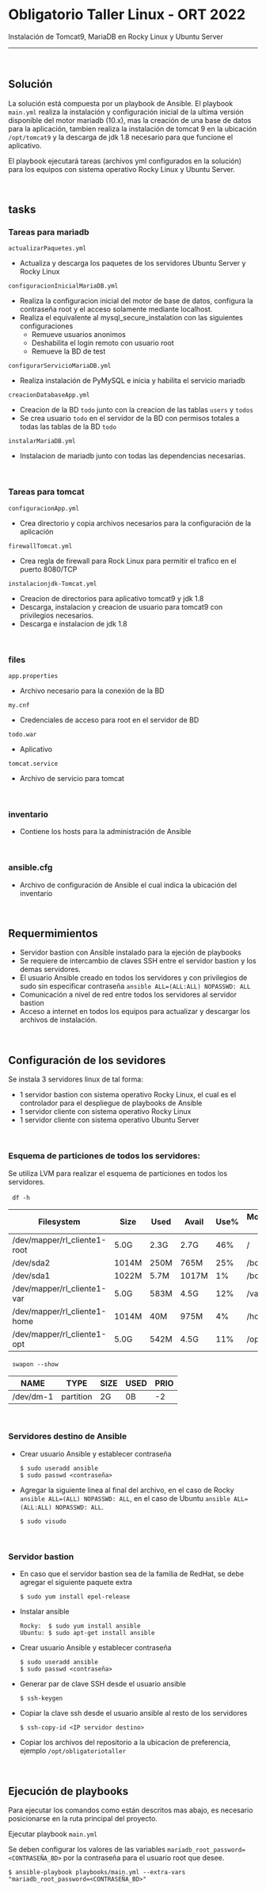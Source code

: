 # **Obligatorio Taller Linux - ORT 2022**

Instalación de Tomcat9, MariaDB en Rocky Linux y Ubuntu Server

---

&nbsp;
## **Solución**

La solución está compuesta por un playbook de Ansible. 
El playbook `main.yml` realiza la instalación y configuración inicial de la ultima versión disponible del motor mariadb (10.x), mas la creación de una base de datos para la aplicación, tambien realiza la instalación de tomcat 9 en la ubicación `/opt/tomcat9` y la descarga de jdk 1.8 necesario para que funcione el aplicativo.

El playbook ejecutará tareas (archivos yml configurados en la solución) para los equipos con sistema operativo Rocky Linux y Ubuntu Server.

&nbsp;
## **tasks**

### **Tareas para mariadb**

`actualizarPaquetes.yml` 
- Actualiza y descarga los paquetes de los servidores Ubuntu Server y Rocky Linux

`configuracionInicialMariaDB.yml`

- Realiza la configuracion inicial del motor de base de datos, configura la contraseña root y el acceso solamente mediante localhost.
- Realiza el equivalente al mysql_secure_instalation con las siguientes configuraciones
    - Remueve usuarios anonimos
    - Deshabilita el login remoto con usuario root
    - Remueve la BD de test

`configurarServicioMariaDB.yml`

- Realiza instalación de PyMySQL e inicia y habilita el servicio mariadb

`creacionDatabaseApp.yml`

- Creacion de la BD `todo` junto con la creacion de las tablas `users` y `todos`
- Se crea usuario `todo` en el servidor de la BD con permisos totales a todas las tablas de la BD `todo`

`instalarMariaDB.yml`

- Instalacion de mariadb junto con todas las dependencias necesarias.

&nbsp;
### **Tareas para tomcat**

`configuracionApp.yml`

- Crea directorio y copia archivos necesarios para la configuración de la aplicación

`firewallTomcat.yml`

- Crea regla de firewall para Rock Linux para permitir el trafico en el puerto 8080/TCP

`instalacionjdk-Tomcat.yml`

- Creacion de directorios para aplicativo tomcat9 y jdk 1.8
- Descarga, instalacion y creacion de usuario para tomcat9 con privilegios necesarios.
- Descarga e instalacion de jdk 1.8

&nbsp;
### **files**

`app.properties`

- Archivo necesario para la conexión de la BD

`my.cnf`

- Credenciales de acceso para root en el servidor de BD

`todo.war`

- Aplicativo

`tomcat.service`

- Archivo de servicio para tomcat

&nbsp;
### **inventario**

- Contiene los hosts para la administración de Ansible

&nbsp;
### **ansible.cfg**

- Archivo de configuración de Ansible el cual indica la ubicación del inventario

&nbsp;
## **Requermimientos**

- Servidor bastion con Ansible instalado para la ejeción de playbooks
- Se requiere de intercambio de claves SSH entre el servidor bastion y los demas servidores.
- El usuario Ansible creado en todos los servidores y con privilegios de sudo sin especificar contraseña `ansible ALL=(ALL:ALL) NOPASSWD: ALL`
- Comunicación a nivel de red entre todos los servidores al servidor bastion
- Acceso a internet en todos los equipos para actualizar y descargar los archivos de instalación.

&nbsp;
## **Configuración de los sevidores**

Se instala 3 servidores linux de tal forma:

- 1 servidor bastion con sistema operativo Rocky Linux, el cual es el controlador para el despliegue de playbooks de Ansible
- 1 servidor cliente con sistema operativo Rocky Linux
- 1 servidor cliente con sistema operativo Ubuntu Server

&nbsp;
### **Esquema de particiones de todos los servidores:**

Se utiliza LVM para realizar el esquema de particiones en todos los servidores.

&nbsp; `df -h`

| Filesystem |   Size   |  Used  |   Avail   |  Use%  | Mounted on |
| ---------- | -------- | ------ | --------- | ------ | ---------- |
| /dev/mapper/rl_cliente1-root|  5.0G|  2.3G|  2.7G|  46%| /|
| /dev/sda2| 1014M|  250M|  765M|  25%| /boot|
| /dev/sda1| 1022M|  5.7M| 1017M|   1%| /boot/efi|
| /dev/mapper/rl_cliente1-var|   5.0G|  583M|  4.5G|  12%| /var|
| /dev/mapper/rl_cliente1-home| 1014M|   40M|  975M|   4%| /home|
| /dev/mapper/rl_cliente1-opt|   5.0G  |542M  |4.5G  |11%| /opt|

&nbsp; `swapon --show`

|NAME      |TYPE      |SIZE |USED |PRIO|
|----      |----      |---- |---- |----|
/dev/dm-1| partition|   2G|   0B|   -2|

&nbsp;
### **Servidores destino de Ansible**

- Crear usuario Ansible y establecer contraseña 
    ```
    $ sudo useradd ansible
    $ sudo passwd <contraseña>
    ```

- Agregar la siguiente linea al final del archivo, en el caso de Rocky `ansible ALL=(ALL) NOPASSWD: ALL`, en el caso de Ubuntu `ansible ALL=(ALL:ALL) NOPASSWD: ALL`.

    ```
    $ sudo visudo
    ```
&nbsp;
### **Servidor bastion**

- En caso que el servidor bastion sea de la familia de RedHat, se debe agregar el siguiente paquete extra

    ```
    $ sudo yum install epel-release
    ```
- Instalar ansible 
    ```
    Rocky:  $ sudo yum install ansible
    Ubuntu: $ sudo apt-get install ansible
     ```

- Crear usuario Ansible y establecer contraseña 
    ```
    $ sudo useradd ansible
    $ sudo passwd <contraseña>
    ```

- Generar par de clave SSH desde el usuario ansible
    ```
    $ ssh-keygen
    ```

- Copiar la clave ssh desde el usuario ansible al resto de los servidores
    ```
    $ ssh-copy-id <IP servidor destino>
    ```

- Copiar los archivos del repositorio a la ubicacion de preferencia, ejemplo `/opt/obligatoriotaller`

&nbsp;
## **Ejecución de playbooks**

Para ejecutar los comandos como están descritos mas abajo, es necesario posicionarse en la ruta principal del proyecto.

Ejecutar playbook `main.yml`

Se deben configurar los valores de las variables `mariadb_root_password=<CONTRASEÑA_BD>` por la contraseña para el usuario root que desee.

```
$ ansible-playbook playbooks/main.yml --extra-vars "mariadb_root_password=<CONTRASEÑA_BD>"
```
